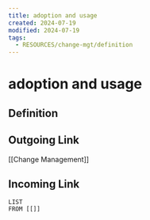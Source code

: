 ```yaml
---
title: adoption and usage
created: 2024-07-19
modified: 2024-07-19
tags:
  - RESOURCES/change-mgt/definition
---
```

# adoption and usage
## Definition

## Outgoing Link
[[Change Management]]
## Incoming Link
```dataview
LIST
FROM [[]]
```
